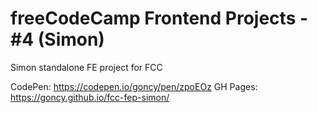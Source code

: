 # freeCodeCamp Frontend Projects - #4 (Simon)
Simon standalone FE project for FCC

CodePen: https://codepen.io/goncy/pen/zpoEOz
GH Pages: https://goncy.github.io/fcc-fep-simon/
